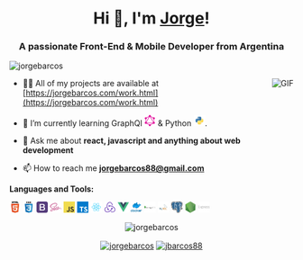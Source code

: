 <h1 align="center">Hi 👋, I'm <a href="https://jorgebarcos.com" target="blank">Jorge</a>! </h1>
<h3 align="center">A passionate Front-End & Mobile Developer from Argentina</h3>
<p align="left"> <img src="https://komarev.com/ghpvc/?username=jorgebarcos" alt="jorgebarcos" /> </p>

<img align="right" alt="GIF" height="250" src="https://media2.giphy.com/media/Q7SKqn3G97xpmfSOvG/giphy.gif?cid=ecf05e47xkcsw5j0xq4htaugauymt9s5id7r0640g06xnvow&rid=giphy.gif" />

- 👨‍💻 All of my projects are available at [https://jorgebarcos.com/work.html](https://jorgebarcos.com/work.html)

- 🌱 I’m currently learning GraphQl  <code><img height="20" src="https://raw.githubusercontent.com/github/explore/5c058a388828bb5fde0bcafd4bc867b5bb3f26f3/topics/graphql/graphql.png"></code> & Python <code><img height="20" src="https://raw.githubusercontent.com/github/explore/5c058a388828bb5fde0bcafd4bc867b5bb3f26f3/topics/python/python.png"></code>. 

- 💬 Ask me about **react, javascript and anything about web development**

- 📫 How to reach me **jorgebarcos88@gmail.com**

**Languages and Tools:**  
<p align="left">
  <code><img src="https://raw.githubusercontent.com/github/explore/5c058a388828bb5fde0bcafd4bc867b5bb3f26f3/topics/html/html.png" alt="html5" width="20" height="20"/></code>
  <code><img src="https://raw.githubusercontent.com/github/explore/5c058a388828bb5fde0bcafd4bc867b5bb3f26f3/topics/css/css.png" alt="css3" width="20" height="20"/></code>
  <code><img src="https://raw.githubusercontent.com/github/explore/5c058a388828bb5fde0bcafd4bc867b5bb3f26f3/topics/bootstrap/bootstrap.png" alt="bootstrap" width="20" height="20"/></code>
  <code><img src="https://raw.githubusercontent.com/github/explore/5c058a388828bb5fde0bcafd4bc867b5bb3f26f3/topics/sass/sass.png" alt="sass" width="20" height="20"/></code>
  <code><img src="https://raw.githubusercontent.com/github/explore/5c058a388828bb5fde0bcafd4bc867b5bb3f26f3/topics/javascript/javascript.png" alt="javascript" width="20" height="20"/></code>
  <code><img src="https://raw.githubusercontent.com/github/explore/80688e429a7d4ef2fca1e82350fe8e3517d3494d/topics/typescript/typescript.png" alt="typescript" width="20" height="20" ></code>
  <code><img src="https://raw.githubusercontent.com/github/explore/5c058a388828bb5fde0bcafd4bc867b5bb3f26f3/topics/react/react.png" alt="react" width="20" height="20"/></code>
  <code><img src="https://raw.githubusercontent.com/github/explore/5c058a388828bb5fde0bcafd4bc867b5bb3f26f3/topics/redux/redux.png" alt="react" width="20" height="20"/></code>
  <code><img src="https://raw.githubusercontent.com/github/explore/5c058a388828bb5fde0bcafd4bc867b5bb3f26f3/topics/vue/vue.png" alt="vuejs" width="20" height="20"/></code> 
  <code><img src="https://raw.githubusercontent.com/github/explore/5c058a388828bb5fde0bcafd4bc867b5bb3f26f3/topics/docker/docker.png" alt="docker" width="20" height="20"/></code> 
  <code><img src="https://raw.githubusercontent.com/github/explore/5c058a388828bb5fde0bcafd4bc867b5bb3f26f3/topics/mongodb/mongodb.png" alt="mongodb" width="20" height="20"/></code> 
  <code><img src="https://raw.githubusercontent.com/github/explore/5c058a388828bb5fde0bcafd4bc867b5bb3f26f3/topics/mysql/mysql.png" alt="mysql" width="20" height="20"/></code> 
  <code><img src="https://raw.githubusercontent.com/github/explore/5c058a388828bb5fde0bcafd4bc867b5bb3f26f3/topics/postgresql/postgresql.png" alt="postgresql" width="20" height="20"/></code> 
  <code><img src="https://raw.githubusercontent.com/github/explore/5c058a388828bb5fde0bcafd4bc867b5bb3f26f3/topics/nodejs/nodejs.png" alt="nodejs" width="20" height="20"/></code>
 <code><img src="https://raw.githubusercontent.com/github/explore/5c058a388828bb5fde0bcafd4bc867b5bb3f26f3/topics/express/express.png" alt="nodejs" width="20" height="20"/></code>
  
</p>
  
  <p align="center"> 
  <img src="https://github-readme-stats.vercel.app/api?username=jorgebarcos&show_icons=true" alt="jorgebarcos" /> </p>

<p align="center">
<a href="https://linkedin.com/in/jorgebarcos" target="blank"><img align="center" src="https://cdn.jsdelivr.net/npm/simple-icons@3.0.1/icons/linkedin.svg" alt="jorgebarcos" height="20" width="20" /></a>
<a href="https://fb.com/jbarcos88" target="blank"><img align="center" src="https://cdn.jsdelivr.net/npm/simple-icons@3.0.1/icons/facebook.svg" alt="jbarcos88" height="20" width="20" /></a>
</p>
<!--
```js
const jor = {
  pronouns: he" | "him",
  code: [Javascript, Typescript, HTML, CSS],
  tools: [React, Redux, Node, Storybook, Styled-Components, Jest, Docker],
}
```

## You can find me :point_down::
- [Blog](https://jorgebarcos.com)
- [Linkedin](https://www.linkedin.com/in/jorgebarcos/)
- [Facebook](https://web.facebook.com/jbarcos88/)

[![jorgebarcos github stats](https://github-readme-stats.vercel.app/api?username=jorgebarcos)](https://github.com/anuraghazra/github-readme-stats)

-->


<!--
**jorgebarcos/jorgebarcos** is a ✨ _special_ ✨ repository because its `README.md` (this file) appears on your GitHub profile.

Here are some ideas to get you started:

- 🔭 I’m currently working on ...
- 🌱 I’m currently learning ...
- 👯 I’m looking to collaborate on ...
- 🤔 I’m looking for help with ...
- 💬 Ask me about ...
- 📫 How to reach me: ...
- 😄 Pronouns: ...
- ⚡ Fun fact: ...
-->
